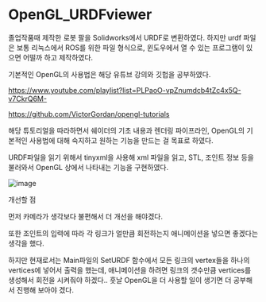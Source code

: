 # OpenGL_URDFviewer

졸업작품때 제작한 로봇 팔을 Solidworks에서 URDF로 변환하였다. 하지만 urdf 파일은 보통 리눅스에서 ROS를 위한 파일 형식으로, 윈도우에서 열 수 있는 프로그램이 있으면 어떨까 하고 제작하였다.

기본적인 OpenGL의 사용법은 해당 유튜브 강의와 깃헙을 공부하였다.

https://www.youtube.com/playlist?list=PLPaoO-vpZnumdcb4tZc4x5Q-v7CkrQ6M-

https://github.com/VictorGordan/opengl-tutorials

해당 튜토리얼을 따라하면서 쉐이더의 기초 내용과 렌더링 파이프라인, OpenGL의 기본적인 사용법에 대해 숙지하고 원하는 기능을 만드는 걸 목표로 하였다.

URDF파일을 읽기 위해서 tinyxml을 사용해 xml 파일을 읽고, STL, 조인트 정보 등을 불러와서 OpenGL 상에서 나타내는 기능을 구현하였다.

![image](https://github.com/user-attachments/assets/6a98e086-708a-471e-afb9-1c2119c1e150)


개선할 점

먼저 카메라가 생각보다 불편해서 더 개선을 해야겠다.

또한 조인트의 입력에 따라 각 링크가 얼만큼 회전하는지 애니메이션을 넣으면 좋겠다는 생각을 했다.

하지만 현재로서는 Main파일의 SetURDF 함수에서 모든 링크의 vertex들을 하나의 vertices에 넣어서 출력을 했는데, 애니메이션을 하려면 링크의 갯수만큼 vertices를 생성해서 회전을 시켜줘야 하겠다.. 훗날 OpenGL을 더 사용할 일이 생기면 더 공부해서 진행해 보아야 겠다.
